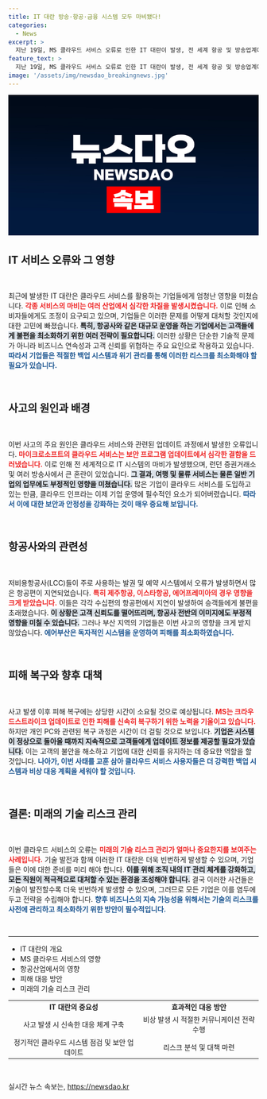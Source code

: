 ```yaml
---
title: IT 대란 방송·항공·금융 시스템 모두 마비됐다!
categories:
  - News
excerpt: >
  지난 19일, MS 클라우드 서비스 오류로 인한 IT 대란이 발생, 전 세계 항공 및 방송업계에 혼란을 초래했습니다. 국내 저비용항공사들은 발권 시스템 차질로 인해 221편이 지연 운항됐으며, 이 사건은 초연결 인프라의 위험성을 일깨워주고 있습니다.
feature_text: >
  지난 19일, MS 클라우드 서비스 오류로 인한 IT 대란이 발생, 전 세계 항공 및 방송업계에 혼란을 초래했습니다. 국내 저비용항공사들은 발권 시스템 차질로 인해 221편이 지연 운항됐으며, 이 사건은 초연결 인프라의 위험성을 일깨워주고 있습니다.
image: '/assets/img/newsdao_breakingnews.jpg'
---
```


<p><img src="/assets/img/newsdao_breakingnews.jpg" alt="pcversion 속보" /></p>

<h2 data-ke-size="size26">IT 서비스 오류와 그 영향</h2>

<p data-ke-size="size16">&nbsp;</p>

<p>최근에 발생한 IT 대란은 클라우드 서비스를 활용하는 기업들에게 엄청난 영향을 미쳤습니다. <b><span style="color: #ee2323;">각종 서비스의 마비는 여러 산업에서 심각한 차질을 발생시켰습니다.</span></b> 이로 인해 소비자들에게도 조정이 요구되고 있으며, 기업들은 이러한 문제를 어떻게 대처할 것인지에 대한 고민에 빠졌습니다. <b><span style="background-color: #21538527;">특히, 항공사와 같은 대규모 운영을 하는 기업에서는 고객들에게 불편을 최소화하기 위한 여러 전략이 필요합니다.</span></b> 이러한 상황은 단순한 기술적 문제가 아니라 비즈니스 연속성과 고객 신뢰를 위협하는 주요 요인으로 작용하고 있습니다. <b><span style="color: #1a5490;">따라서 기업들은 적절한 백업 시스템과 위기 관리를 통해 이러한 리스크를 최소화해야 할 필요가 있습니다.</span></b></p>

<p data-ke-size="size16">&nbsp;</p>

<h2 data-ke-size="size26">사고의 원인과 배경</h2>

<p data-ke-size="size16">&nbsp;</p>

<p>이번 사고의 주요 원인은 클라우드 서비스와 관련된 업데이트 과정에서 발생한 오류입니다. <b><span style="color: #ee2323;">마이크로소프트의 클라우드 서비스는 보안 프로그램 업데이트에서 심각한 결함을 드러냈습니다.</span></b> 이로 인해 전 세계적으로 IT 시스템의 마비가 발생했으며, 런던 증권거래소 및 여러 방송사에서 큰 혼란이 있었습니다. <b><span style="background-color: #21538527;">그 결과, 여행 및 물류 서비스는 물론 일반 기업의 업무에도 부정적인 영향을 미쳤습니다.</span></b> 많은 기업이 클라우드 서비스를 도입하고 있는 만큼, 클라우드 인프라는 이제 기업 운영에 필수적인 요소가 되어버렸습니다. <b><span style="color: #1a5490;">따라서 이에 대한 보안과 안정성을 강화하는 것이 매우 중요해 보입니다.</span></b></p>

<p data-ke-size="size16">&nbsp;</p>

<h2 data-ke-size="size26">항공사와의 관련성</h2>

<p data-ke-size="size16">&nbsp;</p>

<p>저비용항공사(LCC)들이 주로 사용하는 발권 및 예약 시스템에서 오류가 발생하면서 많은 항공편이 지연되었습니다. <b><span style="color: #ee2323;">특히 제주항공, 이스타항공, 에어프레미아의 경우 영향을 크게 받았습니다.</span></b> 이들은 각각 수십편의 항공편에서 지연이 발생하여 승객들에게 불편을 초래했습니다. <b><span style="background-color: #21538527;">이 상황은 고객 신뢰도를 떨어뜨리며, 항공사 전반의 이미지에도 부정적 영향을 미칠 수 있습니다.</span></b> 그러나 부산 지역의 기업들은 이번 사고의 영향을 크게 받지 않았습니다. <b><span style="color: #1a5490;">에어부산은 독자적인 시스템을 운영하여 피해를 최소화하였습니다.</span></b></p>

<p data-ke-size="size16">&nbsp;</p>

<h2 data-ke-size="size26">피해 복구와 향후 대책</h2>

<p data-ke-size="size16">&nbsp;</p>

<p>사고 발생 이후 피해 복구에는 상당한 시간이 소요될 것으로 예상됩니다. <b><span style="color: #ee2323;">MS는 크라우드스트라이크 업데이트로 인한 피해를 신속히 복구하기 위한 노력을 기울이고 있습니다.</span></b> 하지만 개인 PC와 관련된 복구 과정은 시간이 더 걸릴 것으로 보입니다. <b><span style="background-color: #21538527;">기업은 시스템이 정상으로 돌아올 때까지 지속적으로 고객들에게 업데이트 정보를 제공할 필요가 있습니다.</span></b> 이는 고객의 불안을 해소하고 기업에 대한 신뢰를 유지하는 데 중요한 역할을 할 것입니다. <b><span style="color: #1a5490;">나아가, 이번 사태를 교훈 삼아 클라우드 서비스 사용자들은 더 강력한 백업 시스템과 비상 대응 계획을 세워야 할 것입니다.</span></b></p>

<p data-ke-size="size16">&nbsp;</p>

<h2 data-ke-size="size26">결론: 미래의 기술 리스크 관리</h2>

<p data-ke-size="size16">&nbsp;</p>

<p>이번 클라우드 서비스의 오류는 <b><span style="color: #ee2323;">미래의 기술 리스크 관리가 얼마나 중요한지를 보여주는 사례입니다.</span></b> 기술 발전과 함께 이러한 IT 대란은 더욱 빈번하게 발생할 수 있으며, 기업들은 이에 대한 준비를 미리 해야 합니다. <b><span style="background-color: #21538527;">이를 위해 조직 내의 IT 관리 체계를 강화하고, 모든 직원이 적극적으로 대처할 수 있는 환경을 조성해야 합니다.</span></b> 결국 이러한 사건들은 기술이 발전할수록 더욱 빈번하게 발생할 수 있으며, 그러므로 모든 기업은 이를 염두에 두고 전략을 수립해야 합니다. <b><span style="color: #1a5490;">향후 비즈니스의 지속 가능성을 위해서는 기술의 리스크를 사전에 관리하고 최소화하기 위한 방안이 필수적입니다.</span></b></p>

<p data-ke-size="size16">&nbsp;</p>

<hr />

<ul>
<li>IT 대란의 개요</li>
<li>MS 클라우드 서비스의 영향</li>
<li>항공산업에서의 영향</li>
<li>피해 대응 방안</li>
<li>미래의 기술 리스크 관리</li>
</ul>

<table style="width: 100%;">
<tr>
<td style="text-align: center; height: 17px;"><b>IT 대란의 중요성</b></td>
<td style="text-align: center; height: 17px;"><b>효과적인 대응 방안</b></td>
</tr>
<tr>
<td style="text-align: center; height: 17px;">사고 발생 시 신속한 대응 체계 구축</td>
<td style="text-align: center; height: 17px;">비상 발생 시 적절한 커뮤니케이션 전략 수행</td>
</tr>
<tr>
<td style="text-align: center; height: 17px;">정기적인 클라우드 시스템 점검 및 보안 업데이트</td>
<td style="text-align: center; height: 17px;">리스크 분석 및 대책 마련</td>
</tr>
</table>

<p data-ke-size="size16">&nbsp;</p>
실시간 뉴스 속보는, <a href="https://newsdao.kr" rel="dofollow">https://newsdao.kr</a>


